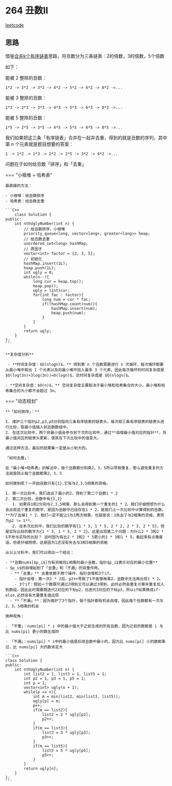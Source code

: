 # 264 丑数II

[leetcode](https://leetcode.cn/problems/ugly-number-ii/description/)

## 思路

借鉴[合并k个有序链表](./23%20合并K个升序链表.md)思路，将丑数分为三条链表：2的倍数，3的倍数，5个倍数

如下：

能被 2 整除的丑数：

```
1*2 -> 2*2 -> 3*2 -> 4*2 -> 5*2 -> 6*2 -> 8*2 ->...
```

能被 3 整除的丑数：

```
1*3 -> 2*3 -> 3*3 -> 4*3 -> 5*3 -> 6*3 -> 8*3 ->...
```

能被 5 整除的丑数：

```
1*5 -> 2*5 -> 3*5 -> 4*5 -> 5*5 -> 6*5 -> 8*5 ->...
```

我们如果把这三条「有序链表」合并在一起并去重，得到的就是丑数的序列，其中第 n 个元素就是题目想要的答案：

```
1 -> 1*2 -> 1*3 -> 2*2 -> 1*5 -> 3*2 -> 4*2 ->...
```

问题在于如何给丑数「排序」和「去重」

=== "小根堆 + 哈希表"

    最直接的方法：

    - 小根堆：给丑数排序
    - 哈希表：给丑数去重

    ```C++
        class Solution {
    public:
        int nthUglyNumber(int n) {
            // 给丑数排序，小根堆
            priority_queue<long, vector<long>, greater<long>> heap;
            // 给丑数去重
            unordered_set<long> hashMap;
            // 质因子
            vector<int> factor = {2, 3, 5};
            // 初始化
            hashMap.insert(1L);
            heap.push(1L);
            int ugly = 0;
            while(n--){
                long cur = heap.top();
                heap.pop();
                ugly = (int)cur;
                for(int fac : factor){
                    long num = cur * fac;
                    if(!hashMap.count(num)){
                        hashMap.insert(num);
                        heap.push(num);
                    }
                }
            }
            return ugly;
        }
    };
    ```

    **复杂度分析**

     - **时间复杂度：$O(nlogn)$。** 得到第 n 个丑数需要进行 n 次循环，每次循环都要从最小堆中取出 1 个元素以及向最小堆中加入最多 3 个元素，因此每次循环的时间复杂度是 $O(log(3n)+3log(3n))=O(logn)$，总时间复杂度是 $O(nlogn)$。

    - **空间复杂度：$O(n)$。** 空间复杂度主要取决于最小堆和哈希集合的大小，最小堆和哈希集合的大小都不会超过 3n。

=== "动态规划"

    **「如何排序」：**
    
    1. 维护三个指针p2,p3,p5分别指向三条有序链表的链表头，每次取三条有序链表的链表头进行比较，取最小值插入到丑数数组中。
    2. 在这次比较中，两个非最小值会参与到下次的比较中，通过**自增最小值对应的指针**，将最小值对应的链表头更新，使其在下次比较中的值变大。

    通过这种方法，最后的结果集一定是从小到大的。

    「如何去重」：

    在「最小堆+哈希表」的解法中，每个丑数都分别乘2，3，5所以导致重复，那么避免重复的方法就是防止每个丑数都乘2，3，5

    如何做到呢？一开始丑数只有{1},它有与2,3,5相乘的资格。

    1. 第一次比较中，我们选出了最小的2，得到了第二个丑数1 * 2
    2. 第二次比较，丑数中有{1,2}
       1. 如果将1和2分别与2,3,5相乘，那么会得到第一个重复的1 * 2。我们仔细想想为什么会出现这个重复的数字，是因为丑数中已经存在1 * 2，是我们上一次比较中计算得到的丑数。**为了去掉1 * 2，我们一定不能让1与2两次相乘，也就是说：1失去了与2相乘的资格，表现为p2 != 1**。
       2. 在本次比较中，我们比较的数字有{1 * 3, 1 * 5, 2 * 2, 2 * 3, 2 * 5}，但是实际比较的数字为{1 * 3, 1 * 5, 2 * 2}。这里出现第二个问题：为什么2 * 3和2 * 5不参与实际的比较？ 这时因为有比2 * 3和2 * 5更小的1 * 3和1 * 5，看起来有点像废话，但是仔细想想，这是因为1还没有失去与3和5相乘的资格
    
    从以上分析中，我们可以得出一个结论：

    - **丑数nums[$p_i$]为有资格同i相乘的最小丑数，指针$p_i$表示对应的最小位置**
    - $p_i$的自增起到了「去重」和「不漏」的双重作用。
      - **「去重」** 去重依赖于两个操作，指针自增和3个if。
        - 指针自增：第一次1 * 2后，p2++导致了1不能够再乘2，丑数中无法再出现1 * 2。
        - 3个if：假如一个数既可通过2得到又可以通过3得到，此时必然会重复计算并重复加入到数组，因此此时需要既迭代2对应的下标p2，也迭代3对应的下标p3，所以if如果换成if-else,必然会有大量重复值出现
      - **「不漏」**：因为维护了3个指针，每个指针都有机会自增，因此每个丑数都有一次与2，3，5相乘的机会

    换种视角：

    - 「不重」：nums[pi] * i 中的最小值大于之前生成的所有丑数，因为之前的数都是 i 与 比 nums[pi] 更小的数生成的

    - 「不漏」：nums[pi] * i中的最小值是后续丑数中最小的，因为比 nums[pi] 小的数都乘过，比 nums[pi] 大的数肯定大

    ```C++
    class Solution {
    public:
        int nthUglyNumber(int n) {
            int list2 = 1, list3 = 1, list5 = 1;
            int p2 = 1, p3 = 1, p5 = 1;
            int p = 1;
            vector<int> ugly(n + 1);
            while(p <= n){
                int m = min(list2, min(list3, list5));
                ugly[p] = m;
                p++;
                if(m == list2){
                    list2 = 2 * ugly[p2];
                    p2++;
                }
                if(m == list3){
                    list3 = 3 * ugly[p3];
                    p3++;
                }
                if(m == list5){
                    list5 = 5 * ugly[p5];
                    p5++;
                }
            }
            return ugly[n];
        }
    };
    ```